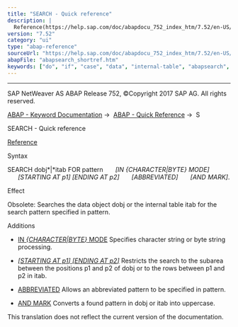 ```yaml
---
title: "SEARCH - Quick reference"
description: |
  Reference(https://help.sap.com/doc/abapdocu_752_index_htm/7.52/en-US/abapsearch-.htm) Syntax SEARCH dobjitab FOR pattern IN CHARACTERBYTE MODE STARTING AT p1 ENDING AT p2 ABBREVIATED AND MARK. Effect Obsolete: Searches the data object dobj or the
version: "7.52"
category: "ui"
type: "abap-reference"
sourceUrl: "https://help.sap.com/doc/abapdocu_752_index_htm/7.52/en-US/abapsearch_shortref.htm"
abapFile: "abapsearch_shortref.htm"
keywords: ["do", "if", "case", "data", "internal-table", "abapsearch", "shortref"]
---
```


* * *

SAP NetWeaver AS ABAP Release 752, ©Copyright 2017 SAP AG. All rights reserved.

[ABAP - Keyword Documentation](https://help.sap.com/doc/abapdocu_752_index_htm/7.52/en-US/abenabap.htm) →  [ABAP - Quick Reference](https://help.sap.com/doc/abapdocu_752_index_htm/7.52/en-US/abenabap_shortref.htm) →  S

SEARCH - Quick reference

[Reference](https://help.sap.com/doc/abapdocu_752_index_htm/7.52/en-US/abapsearch-.htm)

Syntax

SEARCH dobj*|*itab FOR pattern
      *\[*IN *{*CHARACTER*|*BYTE*}* MODE*\]*
      *\[*STARTING AT p1*\]* *\[*ENDING AT p2*\]*
      *\[*ABBREVIATED*\]*
      *\[*AND MARK*\]*.

Effect

Obsolete: Searches the data object dobj or the internal table itab for the search pattern specified in pattern.

Additions

-   [IN *{*CHARACTER*|*BYTE*}* MODE](https://help.sap.com/doc/abapdocu_752_index_htm/7.52/en-US/abapsearch-.htm)
    Specifies character string or byte string processing.
    
-   [*\[*STARTING AT p1*\]* *\[*ENDING AT p2*\]*](https://help.sap.com/doc/abapdocu_752_index_htm/7.52/en-US/abapsearch_itab.htm)
    Restricts the search to the subarea between the positions p1 and p2 of dobj or to the rows between p1 and p2 in itab.
    
-   [ABBREVIATED](https://help.sap.com/doc/abapdocu_752_index_htm/7.52/en-US/abapsearch-.htm)
    Allows an abbreviated pattern to be specified in pattern.
    
-   [AND MARK](https://help.sap.com/doc/abapdocu_752_index_htm/7.52/en-US/abapsearch-.htm)
    Converts a found pattern in dobj or itab into uppercase.
    

This translation does not reflect the current version of the documentation.
